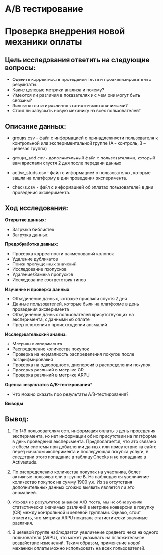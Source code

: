 # A/B тестирование
# Проверка внедрения новой механики оплаты
## Цель исследования ответить на следующие вопросы:
- Оценить корректность проведения теста и проанализировать его результаты.
- Какие целевые метрики анализа и почему?
- Имеются ли различия в показателях и с чем они могут быть связаны?
- Являются ли эти различия статистически значимыми?
- Стоит ли запускать новую механику на всех пользователей?

## Описание данных:
- groups.csv - файл с информацией о принадлежности пользователя к контрольной или экспериментальной группе (А – контроль, B – целевая группа)

- groups_add.csv - дополнительный файл с пользователями, который вам прислали спустя 2 дня после передачи данных

- active_studs.csv - файл с информацией о пользователях, которые зашли на платформу в дни проведения эксперимента.

- checks.csv - файл с информацией об оплатах пользователей в дни проведения эксперимента.
## Ход исследования:
**Открытие данных:**

   - Загрузка библиотек
   - Загрузка данных
    
**Предобработка данных:**
   
   - Проверка корректности наименований колонок
   - Удаление дубликатов
   - Поиск пропущенных значений
   - Исследование пропусков
   - Удаление/Замена пропусков
   - Исследование соответствия типов    
   
**Изучение и проверка данных:**

   - Объединение данных, которые прислали спустя 2 дня
   - Данные пользователей, которые были на платформе в день проведения эксперимента
   - Объединение данных пользователей присутствующих на эксперимента, с данными об оплате
   - Предположения о происхождении аномалий

**Исследовательский анализ:**

- Метрики эксперимента 
- Распределение количества покупок
- Проверка на нормалность распределения покупок после логарифмирования
- Проверка на однородность дисперсий в распределении покупок
- Проверка различий в метрике CR
- Проверка различий в метрике ARPU
   
**Оценка результатов A/B-тестирования***

   - Что можно сказать про результаты A/В-тестирования?   
   
**Выводы**
## Вывод:
1. По 149 пользователям есть информация оплаты в день проведения эксперимента, но нет информации об их присутствии на платформе в день проведения эксперимента. Предполагается, что это связано с сбоем системы при добавлении данных или присутствие на сайте перед началом эксперимента и последующая покупка услуги, в следствии этого попадание в таблицу Checks и не попадание в Activestuds.

2. По распределению количества покупок на участника, более активные пользователи в группе B. Но наблюдается увеличение количество покупок на сумму 1900 у.е. Из за отсутствия дополнительных данных сложно выявить является ли это аномалией.

3. Исходя из результатов анализа A/B-теста, мы не обнаружили статистически значимых различий в метрике конверсии в покупку (CR) между контрольной и целевой группами. Однако, стоит отметить, что метрика ARPU показала статистически значимые различия.


4. В целевой группе наблюдается увеличение среднего чека на одного пользователя (ARPU), что может указывать на положительное воздействие изменений. Таким образом, применение новой механики оплаты можно использовать на всех пользователей.
